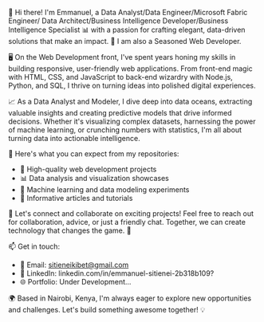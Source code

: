 👋 Hi there! I'm Emmanuel, a Data Analyst/Data Engineer/Microsoft Fabric Engineer/ Data Architect/Business Intelligence Developer/Business Intelligence Specialist 📊 with a passion for crafting elegant, data-driven solutions that make an impact. 🚀 I am also a Seasoned Web Developer.

🖥️ On the Web Development front, I've spent years honing my skills in building responsive, user-friendly web applications. From front-end magic with HTML, CSS, and JavaScript to back-end wizardry with Node.js, Python, and SQL, I thrive on turning ideas into polished digital experiences.

📈 As a Data Analyst and Modeler, I dive deep into data oceans, extracting valuable insights and creating predictive models that drive informed decisions. Whether it's visualizing complex datasets, harnessing the power of machine learning, or crunching numbers with statistics, I'm all about turning data into actionable intelligence.

🌟 Here's what you can expect from my repositories:
- 🚀 High-quality web development projects
- 📊 Data analysis and visualization showcases
- 🤖 Machine learning and data modeling experiments
- 📝 Informative articles and tutorials

🔗 Let's connect and collaborate on exciting projects! Feel free to reach out for collaboration, advice, or just a friendly chat. Together, we can create technology that changes the game. 🌟

📫 Get in touch:
- 📧 Email: sitieneikibet@gmail.com
- 💼 LinkedIn: linkedin.com/in/emmanuel-sitienei-2b318b109?
- 🌐 Portfolio: Under Development...

🌍 Based in Nairobi, Kenya, I'm always eager to explore new opportunities and challenges. Let's build something awesome together! 💡

